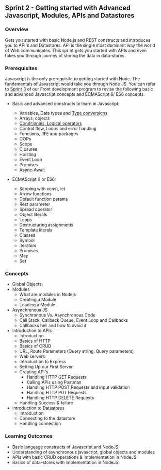 ## Sprint 2 - Getting started with Advanced Javascript, Modules, APIs and Datastores

### Overview

Gets you started with basic Node.js and REST constructs and introduces you to API's and Datastores.
API is the single most dominant way the world of Web communicates. This sprint gets you started with APIs and even takes you through journey of storing the data in data-stores.

### Prerequisites
Javascript is the only prerequisite to getting started with Node. The fundamentals of Javascript would take you through Node JS.
You can refer to [Sprint 3](https://github.com/greyatom-school/the-minerva-project/tree/master/FEWD/sprint_3) of our Front development program to revise the following basic and advanced Javascript concepts and ECMAScript 6/ ES6 concepts.

- Basic and advanced constructs to learn in Javascript: 
	- Variables, Data types and [Type conversions](https://github.com/nehalgala7/Nodejs-concepts/blob/master/Sprint_2/Additional%20Resources/Variables_DataTypes_TypeConversions.md)
	- Arrays, objects
	- [Conditionals, Logical operators](https://github.com/nehalgala7/Nodejs-concepts/blob/master/Sprint_2/Additional%20Resources/Condtional_and_Logical_operators.md)
	- Control flow, Loops and error handling 
	- Functions, IIFE and  packages
	- OOPs
	- Scope
	- Closures
	- Hoisting
	- Event Loop
	- Promises
	- Async-Await

- ECMAScript 6 or ES6: 
	- Scoping with const, let
	- Arrow functions
	- Default function params
	- Rest parameter
	- Spread operator
	- Object literals
	- Loops
	- Destructuring assignments
	- Template literals
	- Classes
	- Symbol
	- Iterators
	- Promises
	- Map
	- Set

### Concepts
- Global Objects
- Modules
	- What are modules in Nodejs
	- Creating a Module 
	- Loading a Module
- Asynchronous JS
	- Synchronous Vs. Asynchronous Code
	- Call Stack, Callback Queue, Event Loop and Callbacks 
	- Callbacks hell and how to avoid it
- Introduction to APIs
    - Introduction
    - Basics of HTTP
    - Basics of CRUD
    - URL, Route Parameters (Query string, Query parameters)
    - Web servers 
    - Introduction to Express 
    - Setting Up our First Server
	- Creating API's
		- Handling HTTP GET Requests
		- Calling APIs using Postman
		- Handling HTTP POST Requests and input validation
		- Handling HTTP PUT Requests
		- Handling HTTP DELETE Requests
    - Handling Success & failure
- Introduction to Datastores
	- Introduction
    - Connecting to the datastore
    - Handling connection

### Learning Outcomes
- Basic language constructs of Javascript and NodeJS
- Understanding of asynchronous javascript, global objects and modules
- APIs with basic CRUD operations & implementation in NodeJS
- Basics of data-stores with implementation in NodeJS





